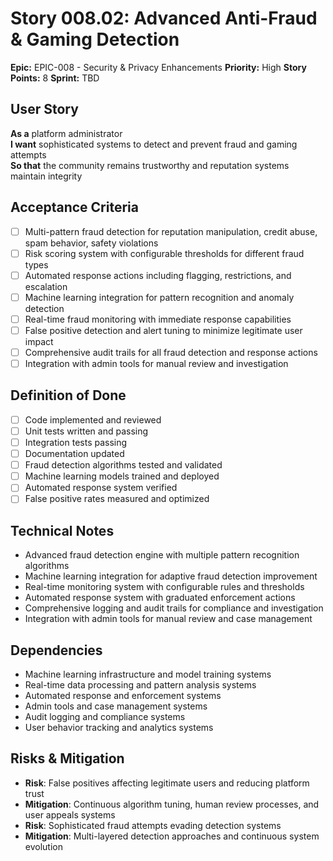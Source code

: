 # Story 008.02: Advanced Anti-Fraud & Gaming Detection

**Epic:** EPIC-008 - Security & Privacy Enhancements
**Priority:** High
**Story Points:** 8
**Sprint:** TBD

## User Story
**As a** platform administrator  
**I want** sophisticated systems to detect and prevent fraud and gaming attempts  
**So that** the community remains trustworthy and reputation systems maintain integrity  

## Acceptance Criteria
- [ ] Multi-pattern fraud detection for reputation manipulation, credit abuse, spam behavior, safety violations
- [ ] Risk scoring system with configurable thresholds for different fraud types
- [ ] Automated response actions including flagging, restrictions, and escalation
- [ ] Machine learning integration for pattern recognition and anomaly detection
- [ ] Real-time fraud monitoring with immediate response capabilities
- [ ] False positive detection and alert tuning to minimize legitimate user impact
- [ ] Comprehensive audit trails for all fraud detection and response actions
- [ ] Integration with admin tools for manual review and investigation

## Definition of Done
- [ ] Code implemented and reviewed
- [ ] Unit tests written and passing
- [ ] Integration tests passing
- [ ] Documentation updated
- [ ] Fraud detection algorithms tested and validated
- [ ] Machine learning models trained and deployed
- [ ] Automated response system verified
- [ ] False positive rates measured and optimized

## Technical Notes
- Advanced fraud detection engine with multiple pattern recognition algorithms
- Machine learning integration for adaptive fraud detection improvement
- Real-time monitoring system with configurable rules and thresholds
- Automated response system with graduated enforcement actions
- Comprehensive logging and audit trails for compliance and investigation
- Integration with admin tools for manual review and case management

## Dependencies
- Machine learning infrastructure and model training systems
- Real-time data processing and pattern analysis systems
- Automated response and enforcement systems
- Admin tools and case management systems
- Audit logging and compliance systems
- User behavior tracking and analytics systems

## Risks & Mitigation
- **Risk**: False positives affecting legitimate users and reducing platform trust
- **Mitigation**: Continuous algorithm tuning, human review processes, and user appeals systems
- **Risk**: Sophisticated fraud attempts evading detection systems
- **Mitigation**: Multi-layered detection approaches and continuous system evolution